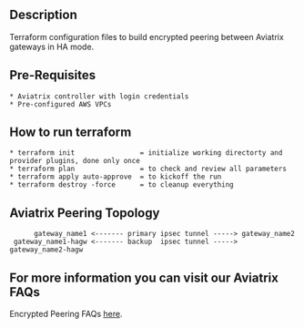 Description
-----------
  Terraform configuration files to build encrypted peering between Aviatrix gateways in HA mode.

Pre-Requisites
--------------
    * Aviatrix controller with login credentials
    * Pre-configured AWS VPCs

How to run terraform
--------------------
    * terraform init                = initialize working directorty and provider plugins, done only once
    * terraform plan                = to check and review all parameters
    * terraform apply auto-approve  = to kickoff the run
    * terraform destroy -force      = to cleanup everything

Aviatrix Peering Topology
-------------------------
          gateway_name1 <------- primary ipsec tunnel -----> gateway_name2
     gateway_name1-hagw <------- backup  ipsec tunnel -----> gateway_name2-hagw

For more information you can visit our Aviatrix FAQs
----------------------------------------------------
Encrypted Peering FAQs [here](http://docs.aviatrix.com/HowTos/peering_faq.html).
